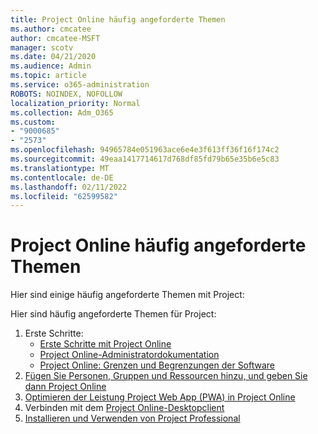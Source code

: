 ```yaml
---
title: Project Online häufig angeforderte Themen
ms.author: cmcatee
author: cmcatee-MSFT
manager: scotv
ms.date: 04/21/2020
ms.audience: Admin
ms.topic: article
ms.service: o365-administration
ROBOTS: NOINDEX, NOFOLLOW
localization_priority: Normal
ms.collection: Adm_O365
ms.custom:
- "9000685"
- "2573"
ms.openlocfilehash: 94965784e051963ace6e4e3f613ff36f16f174c2
ms.sourcegitcommit: 49eaa1417714617d768df85fd79b65e35b6e5c83
ms.translationtype: MT
ms.contentlocale: de-DE
ms.lasthandoff: 02/11/2022
ms.locfileid: "62599582"
---
```

# <a name="project-online-frequently-requested-topics"></a>Project Online häufig angeforderte Themen

Hier sind einige häufig angeforderte Themen mit Project:

Hier sind häufig angeforderte Themen für Project:
1.  Erste Schritte: 
    -   [Erste Schritte mit Project Online](https://docs.microsoft.com/projectonline/get-started-with-project-online) 
    -   [Project Online-Administratordokumentation](https://docs.microsoft.com/projectonline/project-online) 
    -   [Project Online: Grenzen und Begrenzungen der Software](https://docs.microsoft.com/ProjectOnline/project-online-software-boundaries-and-limits) 
2.  [Fügen Sie Personen, Gruppen und Ressourcen hinzu, und geben Sie dann Project Online](https://docs.microsoft.com/projectonline/step-2-add-people-to-project-online) 
3.  [Optimieren der Leistung Project Web App (PWA) in Project Online](https://docs.microsoft.com/projectonline/tune-project-online-performance)
4.  Verbinden mit dem [Project Online-Desktopclient](https://docs.microsoft.com/projectonline/connect-to-project-online-with-the-project-online-desktop-client) 
5.  [Installieren und Verwenden von Project Professional](https://support.office.com/article/install-project-7059249b-d9fe-4d61-ab96-5c5bf435f281) 
